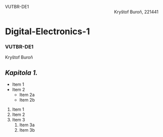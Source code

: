 <div align="left">VUTBR-DE1</div><div align="right">Kryštof Buroň, 221441</div>

# Digital-Electronics-1
### VUTBR-DE1
Kryštof Buroň


## *Kapitola 1.*
* Item 1
* Item 2
  * Item 2a
  * Item 2b
  
1. Item 1
1. Item 2
1. Item 3
   1. Item 3a
   1. Item 3b
